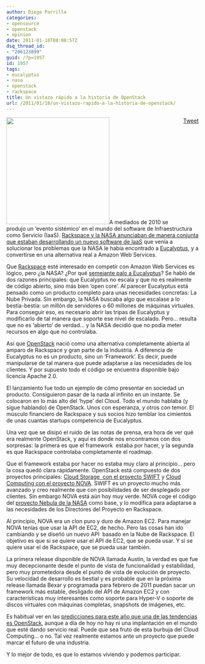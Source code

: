 ```yaml
---
author: Diego Parrilla
categories:
- opensource
- openstack
- opinion
date: 2011-01-10T08:08:57Z
dsq_thread_id:
- "206123899"
guid: /?p=1957
id: 1957
tags:
- eucalyptus
- nasa
- openstack
- rackspace
title: Un vistazo rápido a la historia de OpenStack
url: /2011/01/10/un-vistazo-rapido-a-la-historia-de-openstack/
---
```


<div style="float: right; margin-left: 10px;">
  <a href="https://twitter.com/share" class="twitter-share-button" data-via="nubeblog" data-hashtags="eucalyptus,nasa,openstack,rackspace" data-count="vertical" data-url="/2011/01/10/un-vistazo-rapido-a-la-historia-de-openstack/">Tweet</a>
</div>

[<img class="alignright size-full wp-image-1964" title="OpenStackLogo_270x279" src="/wp-content/uploads/OpenStackLogo_270x279.jpg" alt="" width="270" height="279" />](/wp-content/uploads/OpenStackLogo_270x279.jpg)A mediados de 2010 se produjo un &#8216;evento sistémico&#8217; en el mundo del software de Infraestructura como Servicio (IaaS). [Rackspace y la NASA anunciaban de manera conjunta que estaban desarrollando un nuevo software de IaaS](http://techcrunch.com/2010/07/18/openstack-org-rackspace-open-sources-their-cloud-services-platform-and-gets-nasa-on-board/) que venía a solucionar los problemas que la NASA le había encontrado a [Eucalyptus](http://www.eucalyptus.com), y a convertirse en una alternativa real a Amazon Web Services.

Que [Rackspace](http://www.rackspace.com) esté interesado en competir con Amazon Web Services es lógico, pero ¿la NASA? ¿Por qué [semejante palo a Eucalyptus](http://www.channelregister.co.uk/2010/07/20/why_nasa_is_dropping_eucalyptus_from_its_nebula_cloud/)? Se habló de dos razones principales: que Eucalyptus no escala y que no es realmente de código abierto, sino más bien &#8216;open core&#8217;. Al parecer Eucalyptus está pensado como un producto completo para unas necesidades concretas: La Nube Privada. Sin embargo, la NASA buscaba algo que escalase a lo bestia-bestia: un millón de servidores o 60 millones de máquinas virtuales. Para conseguir eso, es necesario abrir las tripas de Eucalyptus y modificarlo de tal manera que soporte ese nivel de escalado. Pero&#8230; resulta que no es &#8216;abierto&#8217; de verdad&#8230; y la NASA decidió que no podía meter recursos en algo que no controlaba.

Así que [OpenStack](http://www.openstack.org) nació como una alternativa completamente abierta al amparo de Rackspace y gran parte de la industria. A diferencia de Eucalyptus no es un producto, sino un &#8216;Framework&#8217;. Es decir, puede manipularse de tal manera que puede adaptarse a las necesidades de los clientes. Y por supuesto todo el código se encuentra disponible bajo licencia Apache 2.0.

El lanzamiento fue todo un ejemplo de cómo presentar en sociedad un producto. Consiguieron pasar de la nada al infinito en un instante. Se colocaron en lo más alto del &#8216;hype&#8217; del Cloud. Todo el mundo hablaba (y sigue hablando) de OpenStack. Unos con esperanza, y otros con temor. El músculo financiero de Rackspace y sus socios hizo temblar los cimientos de unas cuantas startups competencia de Eucalyptus.

Una vez que se disipó el ruido de las notas de prensa, era hora de ver qué era realmente OpenStack, y aquí es donde nos encontramos con dos sorpresas: la primera es que el framework  estaba por hacer, y la segunda es que Rackspace controlaba completamente el roadmap.

Que el framework estaba por hacer no estaba muy claro al principio&#8230; pero la cosa quedó clara rápidamente. OpenStack está compuesto de dos proyectos principales: [Cloud Storage  con el proyecto SWIFT](http://openstack.org/projects/storage/) y [Cloud Computing con el proyecto NOVA](http://openstack.org/projects/compute/). SWIFT es un proyecto mucho más avanzado y creo realmente que con posibilidades de ser desplegado por clientes. Sin embargo NOVA está aún hoy muy verde. NOVA coge el código del [proyecto Nebula de la NASA](http://nebula.nasa.gov/) como base, y lo modifica para adaptarse a las necesidades de los Directores del Proyecto en Rackspace.

Al principio, NOVA era un clon puro y duro de Amazon EC2. Para manejar NOVA tenías que usar la API de EC2, de hecho. Pero las cosas han ido cambiando y se diseñó un nuevo API  basado en la Nube de Rackspace. El objetivo es que si se quiere usar el API de EC2, que se pueda usar. Y si se quiere usar el de Rackspace, que se pueda usar también.

La primera release disponible de NOVA llamada Austin, la verdad es que fue muy decepcionante desde el punto de vista de funcionalidad y estabilidad, pero muy prometedora desde el punto de vista de evolución de proyecto. Su velocidad de desarrollo es bestial y es probable que en la próxima release llamada Bexar y programada para febrero de 2011 puedan sacar un framework más estable, desligado del API de Amazon EC2 y con características muy interesantes como soporte para Hyper-V o soporte de discos virtuales con máquinas completas, snapshots de imágenes, etc.

Es habitual ver en las [predicciones para este año que una de las tendencias es OpenStack](http://www.computerworlduk.com/in-depth/cloud-computing/3253266/cloud-computing-2011-predictions/), aunque a día de hoy no hay ni una implantación en el mundo que esté dando servicio real. Puede que sea fruto de esta burbuja del Cloud Computing&#8230; o no. Tal vez realmente estamos ante un proyecto que puede marcar el futuro de una industria.

Y lo mejor de todo, es que lo estamos viviendo y podemos participar.
